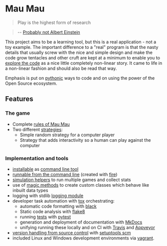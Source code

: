 # Mau Mau

> Play is the highest form of research

> -- [Probably not Albert Einstein](http://quoteinvestigator.com/2014/08/21/play-research/)

This project aims to be a learning tool, but this is a real application - not a toy example. The important difference to a "real" program is that the nasty details that usually screw with the nice and simple design and make the code grow tentacles and other cruft are kept at a minimum to enable you to [explore the code](implementation/explore.md#explore-the-repository) as a nice little completely non-linear story. It came to life in a non-linear fashion and should also be read that way.

Emphasis is put on [pythonic](https://nedbatchelder.com/blog/201011/pythonic.html) ways to code and on using the power of the Open Source ecosystem.

## Features

### The game

* Complete [rules of Mau Mau](guide/rules.md)
* Two different [strategies](implementation/explore.md#strategiespy-how-to-play):
    * Simple random strategy for a computer player
    * Strategy that adds interactivity so a human can play against the computer

### Implementation and tools

* [installable](guide/installation.md#installation) as [command line tool](https://github.com/obestwalter/mau-mau/blob/bf208857b67b36311dc057ed9f988ef6c153d12a/setup.py#L20)
* [runnable from the command line](https://github.com/obestwalter/mau-mau/blob/13fb4be7e511c41853a736f0dd8171a65a0ca198/setup.py#L29-L30) (created with [fire](https://github.com/google/python-fire))
* [simulation helpers](https://github.com/obestwalter/mau-mau/blob/master/src/mau_mau/sim.py) to run multiple games and collect stats
* use of [magic methods](implementation/remarks.md#magic-methods-protocols) to create custom classes which behave like inbuilt data types
* logging with stdlib [logging module](https://docs.python.org/3/library/logging.html)
* developer task automation with [tox](https://github.com/obestwalter/mau-mau/blob/master/tox.ini) orchestrating:
    * automatic code formatting with [black](https://black.readthedocs.io/)
    * Static code analysis with [flake8](http://flake8.pycqa.org/en/latest/)
    * running [tests](https://github.com/obestwalter/mau-mau/blob/master/tests/) with [pytest](https://pytest.org)
    * generation and deployment of documentation with [MkDocs](https://github.com/obestwalter/mau-mau/blob/master/mkdocs.yml)
    * unifying running these locally and on CI with [Travis](https://github.com/obestwalter/mau-mau/blob/master/.travis.yml) and [Appveyor](https://github.com/obestwalter/mau-mau/blob/master/appveyor.yml)
* [version handling from source control](https://github.com/obestwalter/mau-mau/blob/master/setup.py#L19) with [setuptools scm](https://github.com/pypa/setuptools_scm)
* included Linux and Windows development environments via [vagrant](https://vagrantup.com).
